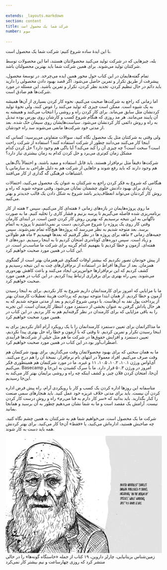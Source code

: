 ```yaml
---

extends: _layouts.markdown
section: content
title: شرکت شما یک محصول است
number: سوم

---
```


با این ایدهٔ ساده شروع کنیم: شرکت شما یک محصول است.

بله، چیزهایی که در شرکت تولید می‌کنید محصولاتتان هستند، اما این محصولات توسط شرکتتان تولید می‌شوند. برای همین شرکت شما باید بهترین محصولتان باشد.

تمام گفته‌هایمان در این کتاب حول محور همین ایده می‌چرخد. در توسعهٔ محصول، پیشرفت از طریق تکرار و تمرین حاصل می‌شود. اگر قصد بهبود دادن محصولی را دارید باید دائم در حال تنظیم کردن، تجدید نظر کردن، تکرار و تمرین باشید. این مسئله در مورد شرکت‌ها هم صادق است.

اما زمانی که راجع به شرکت‌ها صحبت می‌کنیم، نحوه کار کردن بسیاری از آن‌ها همیشه به یک شیوه است. ممکن است چیزی که تولید می‌کنند را عوض کنند، ولی نحوهٔ تولید کردنشان مثل سابق می‌ماند. برای کار کردن راه و روشی را انتخاب می‌کنند و همیشه به آن پایبند می‌مانند. هر مد روزی که هنگام شروع کسب و کارشان روی بورس بوده تبدیل به راه و روش دائمی کار کردنشان می‌شود. سیاست‌هایشان روی سیمان حک شده. بعد از مدتی خود شرکت‌ها مانعی می‌شوند سد راه خودشان.

ولی وقتی به شرکتتان مثل یک محصول نگاه کنید، سوالات متفاوتی می‌پرسید: کسانی که اینجا کار می‌کنند می‌دانند چطور از شرکت استفاده کنند؟ استفاده از شرکت راحت است؟ سخت است؟ چه چیزی آن را کند می‌کند؟ آیا باگی هم وجود دارد؟ حل کردن کدام مشکل زمان کم‌تری می‌برد و حل کردن کدام به زمان بیشتری نیاز دارد؟

شرکت‌ها دقیقاً مثل نرم‌افزار هستند. باید قابل استفاده و مفید باشند. و احتمالاً باگ‌هایی هم وجود دارند که باید رفع شوند و جاهایی از شرکت هم به دلیل طراحی بد سازمانی یا اشتباهات فرهنگی گه گداری از کار می‌افتند.

هنگامی که شروع به فکر کردن راجع به شرکتتان به عنوان یک محصول می‌کنید، احتمالات زیادی برای بهبود دادنش جلوی چشمتان نمایان می‌شود. وقتی متوجه شوید که راه و روش کار کردنتان می‌تواند انعطاف‌پذیر باشد شروع به شکل دادن یک قالب جدیدتر و بهتر می‌کنید.

ما روی پروژه‌هایمان در بازه‌های زمانی ۶ هفته‌ای کار می‌کنیم، سپس ۲ هفته از کار برنامه‌ریزی شده فاصله می‌گیریم تا پرسه بزنیم و فشار کاری را تخلیه کنیم. ما به صورت ناگهانی به این نتیجه نرسیدیم که بهترین روش کار کردن چنین است. در ابتدای کارمان وقتی کار روی یک پروژه را شروع می‌کردیم، دست بر نمی‌داشتیم تا پروژه به اتمام برسد. بعد متوجه شدیم به نظر می‌رسد که پروژه‌ها هیچ‌گاه تمام نمی‌شوند. سپس جعبه‌های زمانی ۳ ماهه برای پروژه ها در نظر گرفتیم که بعدها فهمیدیم ۳ ماه هم طولانی و زیاد است. سپس دوره‌های کوتاه‌تری امتحان کردیم تا به اینجا رسیدیم. دوره‌های ۶ هفته‌ای. آزمون و خطا کردیم تا بفهمیم کدام گزینه برای شرکت ما مناسب‌تر است. در این کتاب در همین مورد صحبت خواهیم کرد.

از پیش خودمان تصور نکردیم که بیشتر اوقات گفتگوی غیرهمزمان بهتر است از گفتگوی همزمان. بعد از سال‌ها افراط در استفاده از نرم‌افزارهای چت به این نتیجه رسیدیم و کشف کردیم که این نرم‌افزارها حواس‌پرتی ایجاد می‌کنند و باعث کاهش بهره‌وری می‌شوند. پس راه بهتری برای برقراری ارتباط پیدا کردیم. در این کتاب در همین مورد صحبت خواهیم کرد.

ما با مزایایی که امروز برای کارمندانمان داریم شروع به کار نکردیم. برای به اینجا رسیدن آزمون و خطا کردیم. از همان ابتدا متوجه نبودیم که پرداخت هزینهٔ تعطیلات کارمندان بهتر از پرداخت پول نقد به آن‌هاست. با دومی شروع کردیم و بعد از مدتی متوجه شدیم که به هر حال پاداش گرفتن به عنوان بخشی از دستمزد مورد انتظار کارمندان است. این تجربه را به باقی مزایایی که برای کارمندان در نظر گرفته‌ایم هم به کار بردیم. در این کتاب در همین مورد صحبت خواهیم کرد.

ما مذاکراتمان برای تعیین دستمزد کارمندانمان را با یک رویکرد آرام آغاز نکردیم; برای به اینجا رسیدن تکرار و تمرین کردیم. تا وقتی که با آزمون و خطا راه حل بهتری پیدا نکردیم، تعیین دستمزد و افزایش حقوق‌ها در شرکت ما هم مثل خیلی از شرکت‌ها فرآیندی اضطراب‌آور بود.در این کتاب در همین مورد صحبت خواهیم کرد.

ما به همان سختی که برای بهبود محصولاتمان وقت می‌گذاریم، برای بهبود شرکتمان هم وقت صرف می‌کنیم. افراد معمولاً در انتهای نام نرم‌افزار، نسخهٔ آن را هم درج می‌کنند. آی‌اواس ورژن ۱۰.۱، ۱۰.۲، ۱۰.۵، ۱۱ و غیره. ما در مورد شرکتمان هم همینطوری فکر می‌کنیم. Basecamp امروز در ورژن ۵۰.۳ قرار دارد. ما با سرک کشیدن به این‌جا و آن‌جا، امتحان کردن فلان چیز، و کشف اینکه چه راه و روشی برایمان بهتر کار می‌کند به این‌جا رسیدیم.

متاسفانه این روزها اداره کردن یک کسب و کار با رویکردی آرام، راه پیش فرض اداره کردن آن نیست. باید برای مدتی خلاف غریزه خود عمل کنید. باید هنجارهای سمی صنعت را کنار بگذارید. باید بدانید که «سر کار دارم به فنا می‌رم» راه و روش درست کار کردن نیست. آرامش یک مقصد است و ما به شما نشان می‌دهیم چطور به آن برسید و همانجا بمانید.

شرکت ما یک محصول است. می‌خواهیم شما هم به شرکتتان به همین چشم نگاه کنید. چه صاحبش هستید، اداره‌اش می‌کنید، یا «فقط» آن‌جا کار می‌کنید. برای بهتر کردنش همه باید دست به کار شوند.

<img src="/assets/images/chapters/3.jpg"
     alt="زمین‌شناس بریتانیایی، چارلز داروین، ۱۹ کتاب از جمله «خاستگاه گونه‌ها» را در حالی منتشر کرد که روزی چهارساعت و نیم بیشتر کار نمی‌کرد"
      />
زمین‌شناس بریتانیایی، چارلز داروین، ۱۹ کتاب از جمله «خاستگاه گونه‌ها» را در حالی منتشر کرد که روزی چهارساعت و نیم بیشتر کار نمی‌کرد